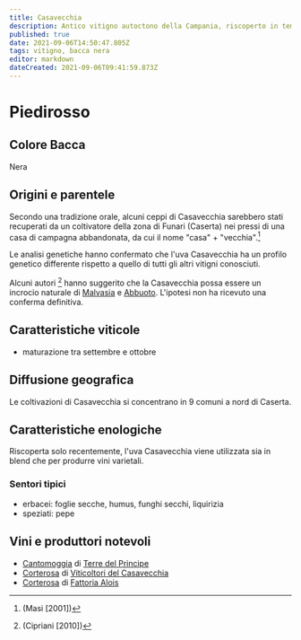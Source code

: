 ```yaml
---
title: Casavecchia
description: Antico vitigno autoctono della Campania, riscoperto in tempi recenti
published: true
date: 2021-09-06T14:50:47.805Z
tags: vitigno, bacca nera
editor: markdown
dateCreated: 2021-09-06T09:41:59.873Z
---
```


# Piedirosso

## Colore Bacca
Nera

## Origini e parentele
Secondo una tradizione orale, alcuni ceppi di Casavecchia sarebbero stati recuperati da un coltivatore della zona di Funari (Caserta) nei pressi di una casa di campagna abbandonata, da cui il nome "casa" + "vecchia".[^1]

[^1]: (Masi [2001])

Le analisi genetiche hanno confermato che l'uva Casavecchia ha un profilo genetico differente rispetto a quello di tutti gli altri vitigni conosciuti.

Alcuni autori [^2] hanno suggerito che la Casavecchia possa essere un incrocio naturale di [Malvasia](/vitigni/Italia/bacca-bianca/malvasia-bianca-di-candia) e [Abbuoto](/vitigni/Italia/bacca-nera/abbuoto). L'ipotesi non ha ricevuto una conferma definitiva.

[^2]: (Cipriani [2010])

## Caratteristiche viticole
- maturazione tra settembre e ottobre

## Diffusione geografica
Le coltivazioni di Casavecchia si concentrano in 9 comuni a nord di Caserta.

## Caratteristiche enologiche
Riscoperta solo recentemente, l'uva Casavecchia viene utilizzata sia in blend che per produrre vini varietali.

### Sentori tipici
- erbacei: foglie secche, humus, funghi secchi, liquirizia
- speziati: pepe 

## Vini e produttori notevoli
- [Cantomoggia](/vini/italia/campania/rossi/cantomoggia) di [Terre del Principe](/produttori/italia/campania/terre-del-principe)
- [Corterosa](/vini/italia/campania/rossi/corterosa) di [Viticoltori del Casavecchia](/produttori/italia/campania/viticoltori-del-casavecchia)
- [Corterosa](/vini/italia/campania/rossi/corterosa) di [Fattoria Alois](/produttori/italia/campania/fattoria-alois)

